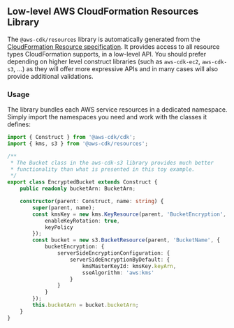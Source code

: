 ## Low-level AWS CloudFormation Resources Library
The `@aws-cdk/resources` library is automatically generated from the
[CloudFormation Resource specification](https://docs.aws.amazon.com/AWSCloudFormation/latest/UserGuide/cfn-resource-specification.html).
It provides access to all resource types CloudFormation supports, in a low-level API. You should prefer depending on
higher level construct libraries (such as `aws-cdk-ec2`, `aws-cdk-s3`, ...) as they will offer more expressive APIs and in many cases will
also provide additional validations.

### Usage
The library bundles each AWS service resources in a dedicated namespace. Simply import the namespaces you need and work
with the classes it defines:

```ts
import { Construct } from '@aws-cdk/cdk';
import { kms, s3 } from '@aws-cdk/resources';

/**
 * The Bucket class in the aws-cdk-s3 library provides much better
 * functionality than what is presented in this toy example.
 */
export class EncryptedBucket extends Construct {
    public readonly bucketArn: BucketArn;

    constructor(parent: Construct, name: string) {
        super(parent, name);
        const kmsKey = new kms.KeyResource(parent, 'BucketEncryption', {
            enableKeyRotation: true,
            keyPolicy
        });
        const bucket = new s3.BucketResource(parent, 'BucketName', {
            bucketEncryption: {
                serverSideEncryptionConfiguration: {
                    serverSideEncryptionByDefault: {
                        kmsMasterKeyId: kmsKey.keyArn,
                        sseAlgorithm: 'aws:kms'
                    }
                }
            }
        });
        this.bucketArn = bucket.bucketArn;
    }
}
```
